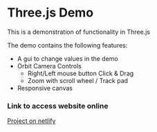 # Three.js Demo

This is a demonstration of functionality in Three.js

The demo contains the following features:

- A gui to change values in the demo
- Orbit Camera Controls
  - Right/Left mouse button Click & Drag
  - Zoom with scroll wheel / Track pad
- Responsive canvas

### Link to access website online

[Project on netlify](https://threejs-demo-site.netlify.app/ "Project on netlify")

